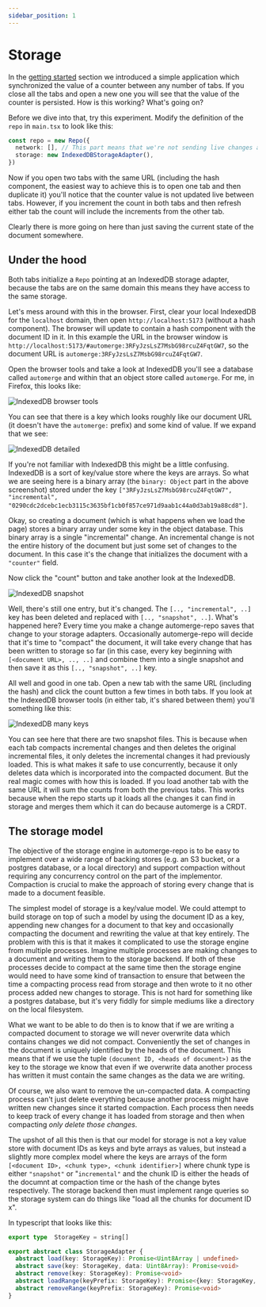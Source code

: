 ```yaml
---
sidebar_position: 1
---
```


# Storage

In the [getting started](../quickstart.md) section we introduced a simple application which synchronized the value of a counter between any number of tabs. If you close all the tabs and open a new one you will see that the value of the counter is persisted. How is this working? What's going on?

Before we dive into that, try this experiment. Modify the definition of the `repo` in `main.tsx` to look like this:

```typescript
const repo = new Repo({
  network: [], // This part means that we're not sending live changes anywhere
  storage: new IndexedDBStorageAdapter(),
})
```

Now if you open two tabs with the same URL (including the hash component, the easiest way to achieve this is to open one tab and then duplicate it) you'll notice that the counter value is not updated live between tabs. However, if you increment the count in both tabs and then refresh either tab the count will include the increments from the other tab.

Clearly there is more going on here than just saving the current state of the document somewhere.

## Under the hood

Both tabs initialize a `Repo` pointing at an IndexedDB storage adapter, because the tabs are on the same domain this means they have access to the same storage. 

Let's mess around with this in the browser. First, clear your local IndexedDB for the `localhost` domain, then open `http://localhost:5173` (without a hash component). The browser will update to contain a hash component with the document ID in it. In this example the URL in the browser window is `http://localhost:5173/#automerge:3RFyJzsLsZ7MsbG98rcuZ4FqtGW7`, so the document URL is `automerge:3RFyJzsLsZ7MsbG98rcuZ4FqtGW7`. 

Open the browser tools and take a look at IndexedDB you'll see a database called `automerge` and within that an object store called `automerge`. For me, in Firefox, this looks like:

![IndexedDB browser tools](./indexeddb-screenshot.png)

You can see that there is a key which looks roughly like our document URL (it doesn't have the `automerge:` prefix) and some kind of value. If we expand that we see:

![IndexedDB detailed](./indexedb-screenshot-detailed.png)

If you're not familiar with IndexedDB this might be a little confusing. IndexedDB is a sort of key/value store where the keys are arrays. So what we are seeing here is a binary array (the `binary: Object` part in the above screenshot) stored under the key `["3RFyJzsLsZ7MsbG98rcuZ4FqtGW7", "incremental", "0290cdc2dcebc1ecb3115c3635bf1cb0f857ce971d9aab1c44a0d3ab19a88cd8"]`.

Okay, so creating a document (which is what happens when we load the page) stores a binary array under some key in the object database. This binary array is a single "incremental" change. An incremental change is not the entire history of the document but just some set of changes to the document. In this case it's the change that initializes the document with a `"counter"` field.

Now click the "count" button and take another look at the IndexedDB.

![IndexedDB snapshot](./indexeddb-screenshot-snapshot.png)

Well, there's still one entry, but it's changed. The `[.., "incremental", ..]` key has been deleted and replaced with `[.., "snapshot", ..]`. What's happened here? Every time you make a change automerge-repo saves that change to your storage adapters. Occasionally automerge-repo will decide that it's time to "compact" the document, it will take every change that has been written to storage so far (in this case, every key beginning with `[<document URL>, .., ..]` and combine them into a single snapshot and then save it as this `[.., "snapshot", ..]` key.

All well and good in one tab. Open a new tab with the same URL (including the hash) and click the count button a few times in both tabs. If you look at the IndexedDB browser tools (in either tab, it's shared between them) you'll something like this:

![IndexedDB many keys](./indexeddb-screenshot-manykeys.png)

You can see here that there are two snapshot files. This is because when each tab compacts incremental changes and then deletes the original incremental files, it only deletes the incremental changes it had previously loaded. This is what makes it safe to use concurrently, because it only deletes data which is incorporated into the compacted document. But the real magic comes with how this is loaded. If you load another tab with the same URL it will sum the counts from both the previous tabs. This works because when the repo starts up it loads all the changes it can find in storage and merges them which it can do because automerge is a CRDT.

## The storage model

The objective of the storage engine in automerge-repo is to be easy to implement over a wide range of backing stores (e.g. an S3 bucket, or a postgres database, or a local directory) and support compaction without requiring any concurrency control on the part of the implementor. Compaction is crucial to make the approach of storing every change that is made to a document feasible.

The simplest model of storage is a key/value model. We could attempt to build storage on top of such a model by using the document ID as a key, appending new changes for a document to that key and occasionally compacting the document and rewriting the value at that key entirely. The problem with this is that it makes it complicated to use the storage engine from multiple processes. Imagine multiple processes are making changes to a document and writing them to the storage backend. If both of these processes decide to compact at the same time then the storage engine would need to have some kind of transaction to ensure that between the time a compacting process read from storage and then wrote to it no other process added new changes to storage. This is not hard for something like a postgres database, but it's very fiddly for simple mediums like a directory on the local filesystem. 

What we want to be able to do then is to know that if we are writing a compacted document to storage we will never overwrite data which contains changes we did not compact. Conveniently the set of changes in the document is uniquely identified by the heads of the document. This means that if we use the tuple `(document ID, <heads of document>)` as the key to the storage we know that even if we overwrite data another process has written it must contain the same changes as the data we are writing. 

Of course, we also want to remove the un-compacted data. A compacting process can't just delete everything because another process might have written new changes since it started compaction. Each process then needs to keep track of every change it has loaded from storage and then when compacting _only delete those changes_. 

The upshot of all this then is that our model for storage is not a key value store with document IDs as keys and byte arrays as values, but instead a slightly more complex model where the keys are arrays of the form `[<document ID>, <chunk type>, <chunk identifier>]` where chunk type is either `"snapshot"` or "`incremental"` and the chunk ID is either the heads of the documnt at compaction time or the hash of the change bytes respectively. The storage backend then must implement range queries so the storage system can do things like "load all the chunks for document ID x". 

In typescript that looks like this:

```typescript
export type  StorageKey = string[]

export abstract class StorageAdapter {
  abstract load(key: StorageKey): Promise<Uint8Array | undefined>
  abstract save(key: StorageKey, data: Uint8Array): Promise<void>
  abstract remove(key: StorageKey): Promise<void>
  abstract loadRange(keyPrefix: StorageKey): Promise<{key: StorageKey, data: Uint8Array}[]>
  abstract removeRange(keyPrefix: StorageKey): Promise<void>
}
```

